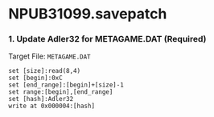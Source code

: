 # NPUB31099.savepatch

### 1. Update Adler32 for METAGAME.DAT (Required)

Target File: `METAGAME.DAT`

```
set [size]:read(8,4)
set [begin]:0xC
set [end_range]:[begin]+[size]-1
set range:[begin],[end_range]
set [hash]:Adler32
write at 0x000004:[hash]
```


